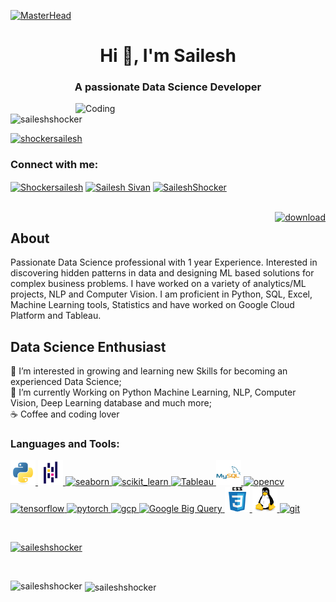 [![MasterHead](https://github.com/SaileshShocker/SaileshShocker/blob/main/passionate%20data%20science%20developer%20sailesh%20gif.gif?raw=true)](https://github.com/SaileshShocker/SaileshShocker/blob/main/passionate%20data%20science%20developer%20sailesh%20gif.gif)
  

<h1 align="center">Hi 👋, I'm Sailesh</h1>
<h3 align="center">A passionate Data Science Developer</h3>
<img align="right" alt="Coding" width="400" src="https://cdn.dribbble.com/users/1162077/screenshots/3848914/programmer.gif">

<p align="left"> <img src="https://komarev.com/ghpvc/?username=saileshshocker&label=Profile%20views&color=0e75b6&style=flat" alt="saileshshocker" /> </p>


<p align="left"> <a href="https://twitter.com/shockersailesh" target="blank"><img src="https://img.shields.io/twitter/follow/shockersailesh?logo=twitter&style=for-the-badge" alt="shockersailesh" /></a> </p>

<!-- <h1 align="left">I'm Sailesh👋</h1>  -->

<h3 align="left">Connect with me:</h3>
<p align="left">
<a href="https://twitter.com/ShockerSailesh" target="blank"><img align="center" src="https://raw.githubusercontent.com/rahuldkjain/github-profile-readme-generator/master/src/images/icons/Social/twitter.svg" alt="Shockersailesh" height="30" width="40" /></a>
<a href="https://www.linkedin.com/in/sailesh-shocker/" target="blank"><img align="center" src="https://raw.githubusercontent.com/rahuldkjain/github-profile-readme-generator/master/src/images/icons/Social/linked-in-alt.svg" alt="Sailesh Sivan" height="30" width="40" /></a>
<a href="https://www.instagram.com/__sailesh_shocker__/" target="blank"><img align="center" src="https://raw.githubusercontent.com/rahuldkjain/github-profile-readme-generator/master/src/images/icons/Social/instagram.svg" alt="SaileshShocker" height="30" width="40" /></a>

</p>
<br>



<a href="https://drive.google.com/file/d/1IP30YMftiPkQO4F6qPm5RUxZ1HlOzs_1/view?usp=share_link" style="float:right" download>
  <img src="https://img.freepik.com/free-icon/curriculum_318-340194.jpg?w=2000" alt="download"  width="80" height="80">
</a>



<h2 align="left">About</h2> 

Passionate Data Science professional with 1 year Experience. Interested in discovering hidden patterns in data and designing ML based solutions for complex business problems. I have worked on a variety of analytics/ML projects, NLP and Computer Vision. 
I am proficient in Python, SQL, Excel, Machine Learning tools, Statistics and have worked on Google Cloud Platform and Tableau.
 
<h2>Data Science Enthusiast</h2>
<p>👀 I’m interested in growing and learning new Skills for becoming an experienced Data Science;<br>
🌱 I’m currently Working on Python Machine Learning, NLP, Computer Vision, Deep Learning database and much more;<br>
☕ Coffee and coding lover</p>
 




<h3 align="left">Languages and Tools:</h3>
<p><a href="https://www.python.org" target="_blank" rel="noreferrer"> <img src="https://raw.githubusercontent.com/devicons/devicon/master/icons/python/python-original.svg" alt="python" width="40" height="40"/> </a> <a href="https://pandas.pydata.org/" target="_blank" rel="noreferrer"> <img src="https://raw.githubusercontent.com/devicons/devicon/2ae2a900d2f041da66e950e4d48052658d850630/icons/pandas/pandas-original.svg" alt="pandas" width="40" height="40"/> </a> <a href="https://seaborn.pydata.org/" target="_blank" rel="noreferrer"> <img src="https://seaborn.pydata.org/_images/logo-mark-lightbg.svg" alt="seaborn" width="40" height="40"/> </a> <a href="https://scikit-learn.org/" target="_blank" rel="noreferrer"> <img src="https://upload.wikimedia.org/wikipedia/commons/0/05/Scikit_learn_logo_small.svg" alt="scikit_learn" width="40" height="40"/> </a> <a href="https://www.tableau.com/" target="_blank" rel="noreferrer"> <img src="https://cdn.worldvectorlogo.com/logos/tableau-software.svg" alt="Tableau" width="40" height="40"/> </a> <a href="https://www.postgresql.org" target="_blank" rel="noreferrer"> <imgsrc="https://raw.githubusercontent.com/devicons/devicon/master/icons/postgresql/postgresql-original-wordmark.svg" alt="postgresql" width="40" height="40"/> </a> <a href="https://www.mysql.com/" target="_blank" rel="noreferrer"> <img src="https://raw.githubusercontent.com/devicons/devicon/master/icons/mysql/mysql-original-wordmark.svg" alt="mysql" width="40" height="40"/> </a> <a href="https://opencv.org/" target="_blank" rel="noreferrer"> <img src="https://www.vectorlogo.zone/logos/opencv/opencv-icon.svg" alt="opencv" width="40" height="40"/> </a> <a href="https://www.tensorflow.org" target="_blank" rel="noreferrer"> <img src="https://www.vectorlogo.zone/logos/tensorflow/tensorflow-icon.svg" alt="tensorflow" width="40" height="40"/> </a><a href="https://pytorch.org/" target="_blank" rel="noreferrer"> <img src="https://www.vectorlogo.zone/logos/pytorch/pytorch-icon.svg" alt="pytorch" width="40" height="40"/> </a><a href="https://cloud.google.com" target="_blank" rel="noreferrer"> <img src="https://www.vectorlogo.zone/logos/google_cloud/google_cloud-icon.svg" alt="gcp" width="40" height="40"/> <a href="https://cloud.google.com/bigquery/?utm_source=google&utm_medium=cpc&utm_campaign=japac-IN-all-en-dr-bkws-all-pkws-trial-e-dr-1009882&utm_content=text-ad-none-none-DEV_c-CRE_634266747502-ADGP_Hybrid%20%7C%20BKWS%20-%20EXA%20%7C%20Txt%20~%20Data%20Analytics_BigQuery_gcp%20bigquery_get-KWID_43700074201093260-aud-1596662388934%3Akwd-524819710981&userloc_20469-network_g&utm_term=KW_get%20google%20bigquery&gclid=CjwKCAiAzp6eBhByEiwA_gGq5Jzfo6H6KpFvXGQn_UIKeySwQvVfZyeBzvtKNFGjAWXJkNP8p1mYbRoCxdgQAvD_BwE&gclsrc=aw.ds" target="_blank" rel="noreferrer"> <img src="https://marketplace.workiva.com/sites/marketplace/files/images/logos/google-query-logo-16-7-en.svg" alt="Google Big Query" width="40" height="40"/> </a> <a href="https://www.w3schools.com/css/" target="_blank" rel="noreferrer"> <img src="https://raw.githubusercontent.com/devicons/devicon/master/icons/css3/css3-original-wordmark.svg" alt="css3" width="40" height="40"/> </a><a href="https://www.linux.org/" target="_blank" rel="noreferrer"> <img src="https://raw.githubusercontent.com/devicons/devicon/master/icons/linux/linux-original.svg" alt="linux" width="40" height="40"/> </a> </a> <a href="https://git-scm.com/" target="_blank" rel="noreferrer"> <img src="https://www.vectorlogo.zone/logos/git-scm/git-scm-icon.svg" alt="git" width="40" height="40"/> </a> 
</p>
<br>


<p align="left"> <a href="https://github.com/ryo-ma/github-profile-trophy"><img src="https://github-profile-trophy.vercel.app/?username=saileshshocker" alt="saileshshocker" /></a> </p>
<br>

<p><img align="left" src="https://github-readme-stats.vercel.app/api/top-langs?username=saileshshocker&show_icons=true&locale=en&layout=compact" alt="saileshshocker" /></p>

<p>&nbsp;<img align="center" src="https://github-readme-stats.vercel.app/api?username=saileshshocker&show_icons=true&locale=en" alt="saileshshocker" /></p>
